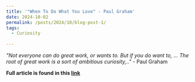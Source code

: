 ```yaml
---
title: '"When To Do What You Love" - Paul Graham'
date: 2024-10-02
permalink: /posts/2024/10/blog-post-1/
tags:
  - Curiosity
 
---
```


*"Not everyone can do great work, or wants to. But if you do want to, ... The root of great work is a sort of ambitious curiosity,.."* -  Paul Graham



**Full article is found in this [link](https://paulgraham.com/when.html)**


